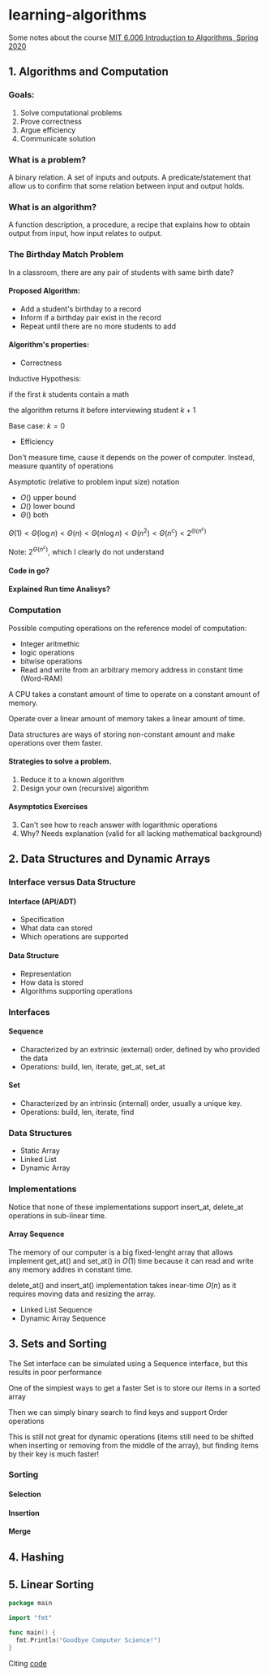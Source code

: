 # learning-algorithms

Some notes about the course [MIT 6.006 Introduction to Algorithms, Spring 2020](https://www.youtube.com/playlist?list=PLUl4u3cNGP63EdVPNLG3ToM6LaEUuStEY)


## 1. Algorithms and Computation

### Goals:
1. Solve computational problems
2. Prove correctness
3. Argue efficiency
4. Communicate solution

### What is a problem?

A binary relation. A set of inputs and outputs. A predicate/statement that allow us to confirm that some relation between input and output holds.

### What is an algorithm?

A function description, a procedure, a recipe that explains how to obtain output from input, how input relates to output.

### The Birthday Match Problem

In a classroom, there are any pair of students with same birth date?

#### Proposed Algorithm:
- Add a student's birthday to a record
- Inform if a birthday pair exist in the record
- Repeat until there are no more students to add

#### Algorithm's properties:
- Correctness

Inductive Hypothesis:

if the first $k$ students contain a math
  
  the algorithm returns it before interviewing student $k+1$

Base case: $k = 0$

- Efficiency

Don't measure time, cause it depends on the power of computer. Instead, measure quantity of operations

Asymptotic (relative to problem input size) notation
- $O()$ upper bound
- $\Omega()$ lower bound
- $\Theta()$ both

$\Theta(1) \lt \Theta(\log{n}) \lt \Theta(n) \lt \Theta(n\log{n}) \lt \Theta(n^{2}) \lt \Theta(n^{c}) \lt 2^{\Theta(n^{c})}$

Note: $2^{\Theta(n^{c})}$, which I clearly do not understand

#### Code in go?

#### Explained Run time Analisys?

### Computation

Possible computing operations on the reference model of computation:

* Integer aritmethic
* logic operations
* bitwise operations
* Read and write from an arbitrary  memory address in constant time (Word-RAM)

A CPU takes a constant amount of time to operate on a constant amount of memory.

Operate over a linear amount of memory takes a linear amount of time.


Data structures are ways of storing non-constant amount and make operations over them faster.

#### Strategies to solve a problem.

1. Reduce it to a known algorithm
2. Design your own (recursive) algorithm

#### Asymptotics Exercises

3. Can't see how to reach answer with logarithmic operations
4. Why? Needs explanation (valid for all lacking mathematical background)

## 2. Data Structures and Dynamic Arrays

### Interface versus  Data Structure

#### Interface (API/ADT)
* Specification
* What data can stored
* Which operations are supported

#### Data Structure
* Representation
* How data is stored
* Algorithms supporting operations

### Interfaces

#### Sequence
* Characterized by an extrinsic (external) order, defined by who provided the data
* Operations: build, len, iterate, get_at, set_at

#### Set
* Characterized by an intrinsic (internal) order, usually a unique key.
* Operations: build, len, iterate, find

### Data Structures
* Static Array
* Linked List
* Dynamic Array

### Implementations

Notice that none of these implementations support insert_at, delete_at operations in sub-linear time.
 
#### Array Sequence

The memory of our computer is a big fixed-lenght array that allows implement get_at() and 
set_at() in $O(1)$ time because it can read and write any memory addres in constant time.

delete_at() and insert_at() implementation takes inear-time $O(n)$ as it requires moving data and resizing the array.

* Linked List Sequence
* Dynamic Array Sequence

## 3. Sets and Sorting

The Set interface can be simulated using a Sequence interface, but this results in poor performance

One of the simplest ways to get a faster Set is to store our items in a sorted array

Then we can simply binary search to find keys and support Order operations

This is still not great for dynamic operations (items still need to be shifted when inserting or removing from the middle
of the array), but finding items by their key is much faster!

### Sorting

#### Selection
#### Insertion
#### Merge

## 4. Hashing
## 5. Linear Sorting

```go
package main

import "fmt"

func main() {
  fmt.Println("Goodbye Computer Science!")
}
```
Citing [code](https://github.com/joaoepj/learning-go/blob/920ed16eee500da9d2f2f6a3e5d5f9d494ef3365/lg_misc/recursive.go)

